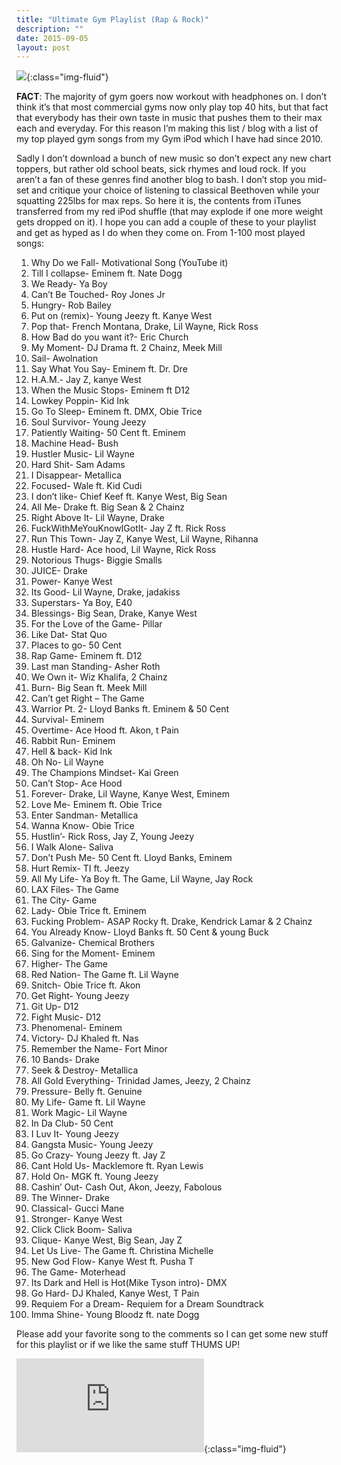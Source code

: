 ```yaml
---
title: "Ultimate Gym Playlist (Rap & Rock)"
description: ""
date: 2015-09-05
layout: post
---
```


![](http://www.modernman.com/wp-content/uploads/2012/08/headphones5101.jpg){:class="img-fluid"}

**FACT**: The majority of gym goers now workout with headphones on. I don’t think
it’s that most commercial gyms now only play top 40 hits, but that fact that
everybody has their own taste in music that pushes them to their max each and
everyday. For this reason I’m making this list / blog with a list of my top
played gym songs from my Gym iPod which I have had since 2010.

Sadly I don’t download a bunch of new music so don’t expect any new chart
toppers, but rather old school beats, sick rhymes and loud rock. If you aren’t a
fan of these genres find another blog to bash. I don’t stop you mid-set and
critique your choice of listening to classical Beethoven while your squatting
225lbs for max reps. So here it is, the contents from iTunes transferred from my
red iPod shuffle (that may explode if one more weight gets dropped on it). I
hope you can add a couple of these to your playlist and get as hyped as I do
when they come on. From 1-100 most played songs:

1. Why Do we Fall- Motivational Song (YouTube it) 
2. Till I collapse- Eminem ft. Nate Dogg 
3. We Ready- Ya Boy 
4. Can’t Be Touched- Roy Jones Jr 
5. Hungry- Rob Bailey 
6. Put on (remix)- Young Jeezy ft. Kanye West
7. Pop that- French Montana, Drake, Lil Wayne, Rick Ross 
8. How Bad do you want it?- Eric Church 
9. My Moment- DJ Drama ft. 2 Chainz, Meek Mill
10. Sail- Awolnation 
11. Say What You Say- Eminem ft. Dr. Dre 
12. H.A.M.- Jay Z, kanye West 
13. When the Music Stops- Eminem ft D12 
14. Lowkey Poppin- Kid Ink 
15. Go To Sleep- Eminem ft. DMX, Obie Trice 
16. Soul Survivor- Young Jeezy 
17. Patiently Waiting- 50 Cent ft. Eminem 
18. Machine Head- Bush 
19. Hustler Music- Lil Wayne 
20. Hard Shit- Sam Adams
21. I Disappear- Metallica 
22. Focused- Wale ft. Kid Cudi 
23. I don’t like- Chief Keef ft. Kanye West, Big Sean 
24. All Me- Drake ft. Big Sean & 2 Chainz 
25. Right Above It- Lil Wayne, Drake 
26. FuckWithMeYouKnowIGotIt- Jay Z ft. Rick Ross 
27. Run This Town- Jay Z, Kanye West, Lil Wayne, Rihanna 
28. Hustle Hard- Ace hood, Lil Wayne, Rick Ross 
29. Notorious Thugs- Biggie Smalls 
30. JUICE- Drake 
31. Power- Kanye West 
32. Its Good- Lil Wayne, Drake, jadakiss 
33. Superstars- Ya Boy, E40 
34. Blessings- Big Sean, Drake, Kanye West 
35. For the Love of the Game- Pillar 
36. Like Dat- Stat Quo 
37. Places to go- 50 Cent 
38. Rap Game- Eminem ft. D12 
39. Last man Standing- Asher Roth 
40. We Own it- Wiz Khalifa, 2 Chainz 
41. Burn- Big Sean ft. Meek Mill 
42. Can’t get Right – The Game 
43. Warrior Pt. 2- Lloyd Banks ft. Eminem & 50 Cent 
44. Survival- Eminem 
45. Overtime- Ace Hood ft. Akon, t Pain 
46. Rabbit Run- Eminem 
47. Hell & back- Kid Ink 
48. Oh No- Lil Wayne 
49. The Champions Mindset- Kai Green 
50. Can’t Stop- Ace Hood 
51. Forever- Drake, Lil Wayne, Kanye West, Eminem 
52. Love Me- Eminem ft. Obie Trice 
53. Enter Sandman- Metallica 
54. Wanna Know- Obie Trice 
55. Hustlin’- Rick Ross, Jay Z, Young Jeezy 
56. I Walk Alone- Saliva 
57. Don’t Push Me- 50 Cent ft. Lloyd Banks, Eminem 
58. Hurt Remix- TI ft. Jeezy 
59. All My Life- Ya Boy ft. The Game, Lil Wayne, Jay Rock 
60. LAX Files- The Game 
61. The City- Game 
62. Lady- Obie Trice ft. Eminem 
63. Fucking Problem- ASAP Rocky ft. Drake, Kendrick Lamar & 2 Chainz 
64. You Already Know- Lloyd Banks ft. 50 Cent & young Buck 
65. Galvanize- Chemical Brothers 
66. Sing for the Moment- Eminem 
67. Higher- The Game 
68. Red Nation- The Game ft. Lil Wayne 
69. Snitch- Obie Trice ft. Akon 
70. Get Right- Young Jeezy 
71. Git Up- D12 
72. Fight Music- D12 
73. Phenomenal- Eminem 
74. Victory- DJ Khaled ft. Nas 
75. Remember the Name- Fort Minor 
76. 10 Bands- Drake 
77. Seek & Destroy- Metallica 
78. All Gold Everything- Trinidad James, Jeezy, 2 Chainz 
79. Pressure- Belly ft. Genuine 
80. My Life- Game ft. Lil Wayne 
81. Work Magic- Lil Wayne 
82. In Da Club- 50 Cent 
83. I Luv It- Young Jeezy 
84. Gangsta Music- Young Jeezy 
85. Go Crazy- Young Jeezy ft. Jay Z 
86. Cant Hold Us- Macklemore ft. Ryan Lewis 
87. Hold On- MGK ft. Young Jeezy 
88. Cashin’ Out- Cash Out, Akon, Jeezy, Fabolous 
89. The Winner- Drake 
90. Classical- Gucci Mane 
91. Stronger- Kanye West 
92. Click Click Boom- Saliva 
93. Clique- Kanye West, Big Sean, Jay Z 
94. Let Us Live- The Game ft. Christina Michelle 
95. New God Flow- Kanye West ft. Pusha T 
96. The Game- Moterhead 
97. Its Dark and Hell is Hot(Mike Tyson intro)- DMX 
98. Go Hard- DJ Khaled, Kanye West, T Pain 
99. Requiem For a Dream- Requiem for a Dream Soundtrack 
100. Imma Shine- Young Bloodz ft. nate Dogg 

Please add your favorite song to the comments so I can get
some new stuff for this playlist or if we like the same stuff THUMS
UP\!


![](http://www.jkand.com/metsys/cms/services/resize.php?o=landscape&s=500&c=80&src=blog&f=wp-content/uploads/2014/09/BeatsbyDre_LebronJames_Gym_0015-copy.jpg){:class="img-fluid"}
